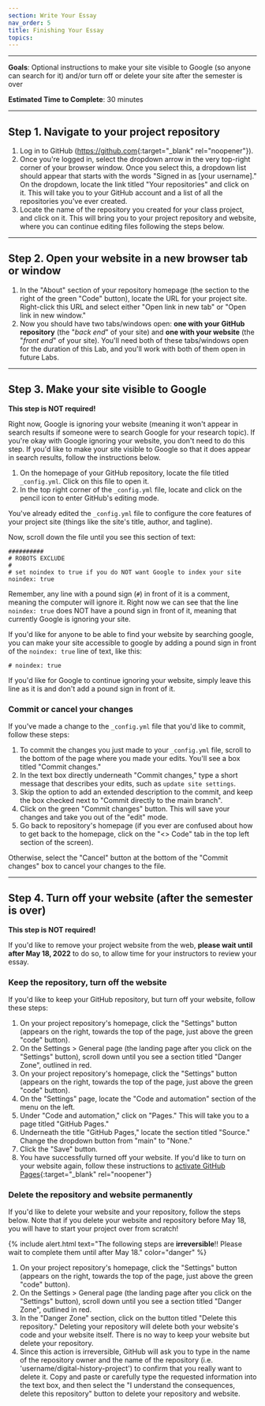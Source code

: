 ```yaml
---
section: Write Your Essay
nav_order: 5
title: Finishing Your Essay
topics:
---
```


---

**Goals**: Optional instructions to make your site visible to Google (so anyone can search for it) and/or turn off or delete your site after the semester is over

**Estimated Time to Complete**: 30 minutes

---

## Step 1. Navigate to your project repository

1. Log in to GitHub (<https://github.com>{:target="_blank" rel="noopener"}).
2. Once you're logged in, select the dropdown arrow in the very top-right corner of your browser window. Once you select this, a dropdown list should appear that starts with the words "Signed in as [your username]." On the dropdown, locate the link titled "Your repositories" and click on it. This will take you to your GitHub account and a list of all the repositories you've ever created.
3. Locate the name of the repository you created for your class project, and click on it. This will bring you to your project repository and website, where you can continue editing files following the steps below.

---

## Step 2. Open your website in a new browser tab or window

1. In the "About" section of your repository homepage (the section to the right of the green "Code" button), locate the URL for your project site. Right-click this URL and select either "Open link in new tab" or "Open link in new window."
2. Now you should have two tabs/windows open: **one with your GitHub repository** (the "*back end*" of your site) and **one with your website** (the "*front end*" of your site). You'll need both of these tabs/windows open for the duration of this Lab, and you'll work with both of them open in future Labs.

---

## Step 3. Make your site visible to Google

**This step is NOT required!**

Right now, Google is ignoring your website (meaning it won't appear in search results if someone were to search Google for your research topic).
If you're okay with Google ignoring your website, you don't need to do this step.
If you'd like to make your site visible to Google so that it does appear in search results, follow the instructions below.

1. On the homepage of your GitHub repository, locate the file titled `_config.yml`. Click on this file to open it.
2. In the top right corner of the `_config.yml` file, locate and click on the pencil icon to enter GitHub's editing mode.

You've already edited the `_config.yml` file to configure the core features of your project site (things like the site's title, author, and tagline).

Now, scroll down the file until you see this section of text:

```
##########
# ROBOTS EXCLUDE
#
# set noindex to true if you do NOT want Google to index your site
noindex: true 
```

Remember, any line with a pound sign (`#`) in front of it is a comment, meaning the computer will ignore it.
Right now we can see that the line `noindex: true` does NOT have a pound sign in front of it, meaning that currently Google is ignoring your site. 

If you'd like for anyone to be able to find your website by searching google, you can make your site accessible to google by adding a pound sign in front of the `noindex: true` line of text, like this:

`# noindex: true`

If you'd like for Google to continue ignoring your website, simply leave this line as it is and don't add a pound sign in front of it.

### Commit or cancel your changes

If you've made a change to the `_config.yml` file that you'd like to commit, follow these steps:

1. To commit the changes you just made to your `_config.yml` file, scroll to the bottom of the page where you made your edits. You'll see a box titled "Commit changes."
2. In the text box directly underneath "Commit changes," type a short message that describes your edits, such as `update site settings`.
3. Skip the option to add an extended description to the commit, and keep the box checked next to "Commit directly to the main branch".
4. Click on the green "Commit changes" button. This will save your changes and take you out of the "edit" mode.
5. Go back to repository's homepage (if you ever are confused about how to get back to the homepage, click on the "<> Code" tab in the top left section of the screen).

Otherwise, select the "Cancel" button at the bottom of the "Commit changes" box to cancel your changes to the file.

---

## Step 4. Turn off your website (after the semester is over)

**This step is NOT required!**

If you'd like to remove your project website from the web, **please wait until after May 18, 2022** to do so, to allow time for your instructors to review your essay.

### Keep the repository, turn off the website

If you'd like to keep your GitHub repository, but turn off your website, follow these steps:

1. On your project repository's homepage, click the "Settings" button (appears on the right, towards the top of the page, just above the green "code" button).
2. On the Settings > General page (the landing page after you click on the "Settings" button), scroll down until you see a section titled "Danger Zone", outlined in red.
1. On your project repository's homepage, click the "Settings" button (appears on the right, towards the top of the page, just above the green "code" button).
2. On the "Settings" page, locate the "Code and automation" section of the menu on the left.
3. Under "Code and automation," click on "Pages." This will take you to a page titled "GitHub Pages."
4. Underneath the title "GitHub Pages," locate the section titled "Source." Change the dropdown button from "main" to "None."
5. Click the "Save" button.
6. You have successfully turned off your website. If you'd like to turn on your website again, follow these instructions to [activate GitHub Pages](/hist-320/web-setup.html#gh-pages){:target="_blank" rel="noopener"}   

### Delete the repository and website permanently

If you'd like to delete your website and your repository, follow the steps below. 
Note that if you delete your website and repository before May 18, you will have to start your project over from scratch!

{% include alert.html text="The following steps are **irreversible**!! Please wait to complete them until after May 18." color="danger" %}

1. On your project repository's homepage, click the "Settings" button (appears on the right, towards the top of the page, just above the green "code" button).
2. On the Settings > General page (the landing page after you click on the "Settings" button), scroll down until you see a section titled "Danger Zone", outlined in red.
3. In the "Danger Zone" section, click on the button titled "Delete this repository." Deleting your repository will delete both your website's code and your website itself. There is no way to keep your website but delete your repository.
4. Since this action is irreversible, GitHub will ask you to type in the name of the repository owner and the name of the repository (i.e. 'username/digital-history-project') to confirm that you really want to delete it. Copy and paste or carefully type the requested information into the text box, and then select the "I understand the consequences, delete this repository" button to delete your repository and website.